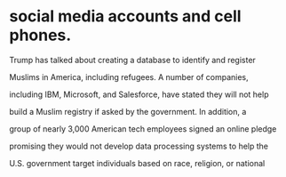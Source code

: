 # social media accounts and cell phones.

Trump has talked about creating a database to identify and register

Muslims in America, including refugees. A number of companies,

including IBM, Microsoft, and Salesforce, have stated they will not help

build a Muslim registry if asked by the government. In addition, a

group of nearly 3,000 American tech employees signed an online pledge

promising they would not develop data processing systems to help the

U.S. government target individuals based on race, religion, or national
